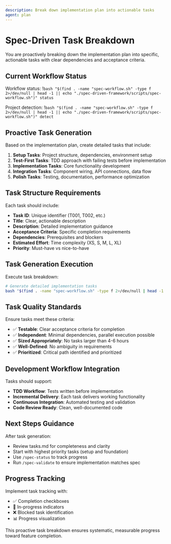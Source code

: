 ```yaml
---
description: Break down implementation plan into actionable tasks
agent: plan
---
```


# Spec-Driven Task Breakdown

You are proactively breaking down the implementation plan into specific, actionable tasks with clear dependencies and acceptance criteria.

## Current Workflow Status

Workflow status: !`bash "$(find . -name "spec-workflow.sh" -type f 2>/dev/null | head -1 || echo "./spec-driven-framework/scripts/spec-workflow.sh")" status`

Project detection: !`bash "$(find . -name "spec-workflow.sh" -type f 2>/dev/null | head -1 || echo "./spec-driven-framework/scripts/spec-workflow.sh")" detect`

## Proactive Task Generation

Based on the implementation plan, create detailed tasks that include:

1. **Setup Tasks**: Project structure, dependencies, environment setup
2. **Test-First Tasks**: TDD approach with failing tests before implementation
3. **Implementation Tasks**: Core functionality development
4. **Integration Tasks**: Component wiring, API connections, data flow
5. **Polish Tasks**: Testing, documentation, performance optimization

## Task Structure Requirements

Each task should include:

- **Task ID**: Unique identifier (T001, T002, etc.)
- **Title**: Clear, actionable description
- **Description**: Detailed implementation guidance
- **Acceptance Criteria**: Specific completion requirements
- **Dependencies**: Prerequisites and blockers
- **Estimated Effort**: Time complexity (XS, S, M, L, XL)
- **Priority**: Must-have vs nice-to-have

## Task Generation Execution

Execute task breakdown:

```bash
# Generate detailed implementation tasks
bash "$(find . -name "spec-workflow.sh" -type f 2>/dev/null | head -1 || echo "./spec-driven-framework/scripts/spec-workflow.sh")" tasks
```

## Task Quality Standards

Ensure tasks meet these criteria:

- ✅ **Testable**: Clear acceptance criteria for completion
- ✅ **Independent**: Minimal dependencies, parallel execution possible
- ✅ **Sized Appropriately**: No tasks larger than 4-6 hours
- ✅ **Well-Defined**: No ambiguity in requirements
- ✅ **Prioritized**: Critical path identified and prioritized

## Development Workflow Integration

Tasks should support:

- **TDD Workflow**: Tests written before implementation
- **Incremental Delivery**: Each task delivers working functionality
- **Continuous Integration**: Automated testing and validation
- **Code Review Ready**: Clean, well-documented code

## Next Steps Guidance

After task generation:

- Review tasks.md for completeness and clarity
- Start with highest priority tasks (setup and foundation)
- Use `/spec-status` to track progress
- Run `/spec-validate` to ensure implementation matches spec

## Progress Tracking

Implement task tracking with:

- ✅ Completion checkboxes
- 🔄 In-progress indicators
- ❌ Blocked task identification
- 📊 Progress visualization

This proactive task breakdown ensures systematic, measurable progress toward feature completion.
